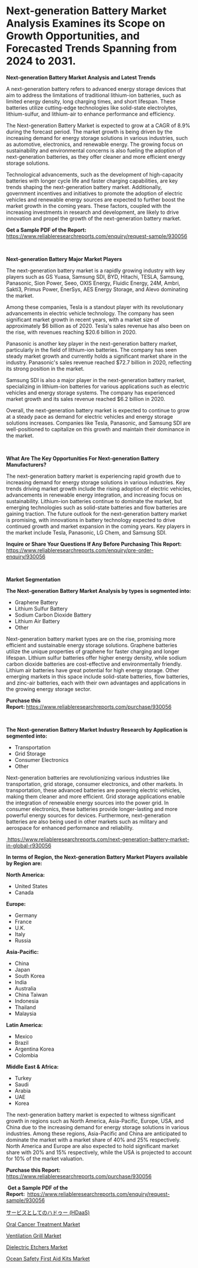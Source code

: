 <p><h1>Next-generation Battery Market Analysis Examines its Scope on Growth Opportunities, and Forecasted Trends Spanning from 2024 to 2031.</h1></p><p><strong>Next-generation Battery Market Analysis and Latest Trends</strong></p>
<p><p>A next-generation battery refers to advanced energy storage devices that aim to address the limitations of traditional lithium-ion batteries, such as limited energy density, long charging times, and short lifespan. These batteries utilize cutting-edge technologies like solid-state electrolytes, lithium-sulfur, and lithium-air to enhance performance and efficiency.</p><p>The Next-generation Battery Market is expected to grow at a CAGR of 8.9% during the forecast period. The market growth is being driven by the increasing demand for energy storage solutions in various industries, such as automotive, electronics, and renewable energy. The growing focus on sustainability and environmental concerns is also fueling the adoption of next-generation batteries, as they offer cleaner and more efficient energy storage solutions.</p><p>Technological advancements, such as the development of high-capacity batteries with longer cycle life and faster charging capabilities, are key trends shaping the next-generation battery market. Additionally, government incentives and initiatives to promote the adoption of electric vehicles and renewable energy sources are expected to further boost the market growth in the coming years. These factors, coupled with the increasing investments in research and development, are likely to drive innovation and propel the growth of the next-generation battery market.</p></p>
<p><strong>Get a Sample PDF of the Report:&nbsp;</strong> <a href="https://www.reliableresearchreports.com/enquiry/request-sample/930056">https://www.reliableresearchreports.com/enquiry/request-sample/930056</a></p>
<p>&nbsp;</p>
<p><strong>Next-generation Battery Major Market Players</strong></p>
<p><p>The next-generation battery market is a rapidly growing industry with key players such as GS Yuasa, Samsung SDI, BYD, Hitachi, TESLA, Samsung, Panasonic, Sion Power, Seeo, OXIS Energy, Fluidic Energy, 24M, Ambri, Sakti3, Primus Power, EnerSys, AES Energy Storage, and Alevo dominating the market.</p><p>Among these companies, Tesla is a standout player with its revolutionary advancements in electric vehicle technology. The company has seen significant market growth in recent years, with a market size of approximately $6 billion as of 2020. Tesla's sales revenue has also been on the rise, with revenues reaching $20.6 billion in 2020.</p><p>Panasonic is another key player in the next-generation battery market, particularly in the field of lithium-ion batteries. The company has seen steady market growth and currently holds a significant market share in the industry. Panasonic's sales revenue reached $72.7 billion in 2020, reflecting its strong position in the market.</p><p>Samsung SDI is also a major player in the next-generation battery market, specializing in lithium-ion batteries for various applications such as electric vehicles and energy storage systems. The company has experienced market growth and its sales revenue reached $6.2 billion in 2020.</p><p>Overall, the next-generation battery market is expected to continue to grow at a steady pace as demand for electric vehicles and energy storage solutions increases. Companies like Tesla, Panasonic, and Samsung SDI are well-positioned to capitalize on this growth and maintain their dominance in the market.</p></p>
<p>&nbsp;</p>
<p><strong>What Are The Key Opportunities For Next-generation Battery Manufacturers?</strong></p>
<p><p>The next-generation battery market is experiencing rapid growth due to increasing demand for energy storage solutions in various industries. Key trends driving market growth include the rising adoption of electric vehicles, advancements in renewable energy integration, and increasing focus on sustainability. Lithium-ion batteries continue to dominate the market, but emerging technologies such as solid-state batteries and flow batteries are gaining traction. The future outlook for the next-generation battery market is promising, with innovations in battery technology expected to drive continued growth and market expansion in the coming years. Key players in the market include Tesla, Panasonic, LG Chem, and Samsung SDI.</p></p>
<p><strong>Inquire or Share Your Questions If Any Before Purchasing This Report:</strong> <a href="https://www.reliableresearchreports.com/enquiry/pre-order-enquiry/930056">https://www.reliableresearchreports.com/enquiry/pre-order-enquiry/930056</a></p>
<p>&nbsp;</p>
<p><strong>Market Segmentation</strong></p>
<p><strong>The Next-generation Battery Market Analysis by types is segmented into:</strong></p>
<p><ul><li>Graphene Battery</li><li>Lithium Sulfur Battery</li><li>Sodium Carbon Dioxide Battery</li><li>Lithium Air Battery</li><li>Other</li></ul></p>
<p><p>Next-generation battery market types are on the rise, promising more efficient and sustainable energy storage solutions. Graphene batteries utilize the unique properties of graphene for faster charging and longer lifespan. Lithium sulfur batteries offer higher energy density, while sodium carbon dioxide batteries are cost-effective and environmentally friendly. Lithium air batteries have great potential for high energy storage. Other emerging markets in this space include solid-state batteries, flow batteries, and zinc-air batteries, each with their own advantages and applications in the growing energy storage sector.</p></p>
<p><strong>Purchase this Report:&nbsp;</strong><a href="https://www.reliableresearchreports.com/purchase/930056">https://www.reliableresearchreports.com/purchase/930056</a></p>
<p>&nbsp;</p>
<p><strong>The Next-generation Battery Market Industry Research by Application is segmented into:</strong></p>
<p><ul><li>Transportation</li><li>Grid Storage</li><li>Consumer Electronics</li><li>Other</li></ul></p>
<p><p>Next-generation batteries are revolutionizing various industries like transportation, grid storage, consumer electronics, and other markets. In transportation, these advanced batteries are powering electric vehicles, making them cleaner and more efficient. Grid storage applications enable the integration of renewable energy sources into the power grid. In consumer electronics, these batteries provide longer-lasting and more powerful energy sources for devices. Furthermore, next-generation batteries are also being used in other markets such as military and aerospace for enhanced performance and reliability.</p></p>
<p><a href="https://www.reliableresearchreports.com/next-generation-battery-market-in-global-r930056">&nbsp;https://www.reliableresearchreports.com/next-generation-battery-market-in-global-r930056</a></p>
<p><strong>In terms of Region, the Next-generation Battery Market Players available by Region are:</strong></p>
<p>
    <p> <strong> North America: </strong>
        <ul>
            <li>United States</li>
            <li>Canada</li>
        </ul>
        </p> 
    <p> <strong> Europe: </strong>
        <ul>
            <li>Germany</li>
            <li>France</li>
            <li>U.K.</li>
            <li>Italy</li>
            <li>Russia</li>
        </ul>
        </p> 
    <p> <strong> Asia-Pacific: </strong>
        <ul>
            <li>China</li>
            <li>Japan</li>
            <li>South Korea</li>
            <li>India</li>
            <li>Australia</li>
            <li>China Taiwan</li>
            <li>Indonesia</li>
            <li>Thailand</li>
            <li>Malaysia</li>
        </ul>
        </p> 
    <p> <strong> Latin America: </strong>
        <ul>
            <li>Mexico</li>
            <li>Brazil</li>
            <li>Argentina Korea</li>
            <li>Colombia</li>
        </ul>
        </p> 
    <p> <strong> Middle East & Africa: </strong>
        <ul>
            <li>Turkey</li>
            <li>Saudi</li>
            <li>Arabia</li>
            <li>UAE</li>
            <li>Korea</li>
        </ul>
    </p>
    </p>
<p><p>The next-generation battery market is expected to witness significant growth in regions such as North America, Asia-Pacific, Europe, USA, and China due to the increasing demand for energy storage solutions in various industries. Among these regions, Asia-Pacific and China are anticipated to dominate the market with a market share of 40% and 25% respectively. North America and Europe are also expected to hold significant market share with 20% and 15% respectively, while the USA is projected to account for 10% of the market valuation.</p></p>
<p><strong>Purchase this Report: </strong><a href="https://www.reliableresearchreports.com/purchase/930056">https://www.reliableresearchreports.com/purchase/930056</a></p>
<p>&nbsp;<strong>Get a Sample PDF of the Report:&nbsp;&nbsp;</strong><a href="https://www.reliableresearchreports.com/enquiry/request-sample/930056">https://www.reliableresearchreports.com/enquiry/request-sample/930056</a></p>
<p><strong></strong></p>
<p><p><a href="https://medium.com/@lenorakris2023/%E3%83%8F%E3%83%89%E3%82%A5%E3%83%BC%E3%83%97-%E3%82%A2%E3%82%BA-%E3%82%A2-%E3%82%B5%E3%83%BC%E3%83%93%E3%82%B9-hdaas-%E6%A5%AD%E7%95%8C%E3%82%A4%E3%83%B3%E3%82%B5%E3%82%A4%E3%83%88%E3%83%AC%E3%83%9D%E3%83%BC%E3%83%88-%E3%83%8F%E3%83%89%E3%82%A5%E3%83%BC%E3%83%97-%E3%82%A2%E3%82%BA-%E3%82%A2-%E3%82%B5%E3%83%BC%E3%83%93%E3%82%B9-hdaas-%E5%B8%82%E5%A0%B4%E3%81%AE%E5%8B%95%E5%90%91-%E3%82%A2%E3%83%97%E3%83%AA%E3%82%B1%E3%83%BC%E3%82%B7%E3%83%A7%E3%83%B3-%E7%AB%B6%E4%BA%89%E7%92%B0%E5%A2%83-2024%E5%B9%B4-2031%E5%B9%B4-%E3%82%92%E5%88%86%E6%9E%90-2a84b7d0c022">サービスとしてのハドゥー (HDaaS)</a></p><p><a href="https://medium.com/@lizarempel/oral-cancer-treatment-market-size-share-analysis-growth-trends-forecasts-2024-2031-b45ae4a54f0e">Oral Cancer Treatment Market</a></p><p><a href="https://issuu.com/reportprime-2/docs/ventilation-grill-market-size-2030._896973e61fe6f6">Ventilation Grill Market</a></p><p><a href="https://github.com/joannesouthgate/Market-Research-Report-List-4/blob/main/dielectric-etchers-market.md">Dielectric Etchers Market</a></p><p><a href="https://github.com/sofayahoo2023/Market-Research-Report-List-6/blob/main/ocean-safety-first-aid-kits-market.md">Ocean Safety First Aid Kits Market</a></p></p>